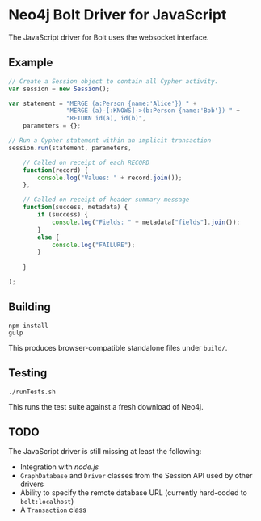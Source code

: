 # Neo4j Bolt Driver for JavaScript

The JavaScript driver for Bolt uses the websocket interface.

## Example

```javascript
// Create a Session object to contain all Cypher activity.
var session = new Session();

var statement = "MERGE (a:Person {name:'Alice'}) " +
                "MERGE (a)-[:KNOWS]->(b:Person {name:'Bob'}) " +
                "RETURN id(a), id(b)",
    parameters = {};

// Run a Cypher statement within an implicit transaction
session.run(statement, parameters,

    // Called on receipt of each RECORD
    function(record) {
        console.log("Values: " + record.join());
    },

    // Called on receipt of header summary message
    function(success, metadata) {
        if (success) {
            console.log("Fields: " + metadata["fields"].join());
        }
        else {
            console.log("FAILURE");
        }
        
    }

);
```

## Building

    npm install 
    gulp

This produces browser-compatible standalone files under `build/`.

## Testing

    ./runTests.sh

This runs the test suite against a fresh download of Neo4j.

## TODO

The JavaScript driver is still missing at least the following:

- Integration with *node.js*
- `GraphDatabase` and `Driver` classes from the Session API used by other drivers
- Ability to specify the remote database URL (currently hard-coded to `bolt:localhost`)
- A `Transaction` class

